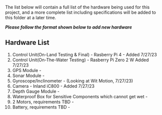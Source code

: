 The list below will contain a full list of the hardware being used for this project, and a more complete list including specifications will be added to this folder at a later time. 

***Please follow the format shown below to add new hardware***

Hardware List 
-------------------------------
1. Control Unit(On-Land Testing & Final) - Rasberry Pi 4 - Added 7/27/23
2. Control Unit(On-The-Water Testing) - Rasberry Pi Zero 2 W Added 7/27/23
3. GPS Module -
4. Sonar Module - 
5. Gyroscope/Inclinometer - (Looking at Wit Motion, 7/27/23)
6. Camera - Inland iC800 - Added 7/27/23
7. Depth Gauge Module -
8. Waterproof Box for Sensitive Components which cannot get wet - 
9. 2 Motors, requirements TBD -
10. Battery, requirements TBD -